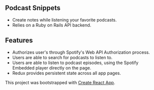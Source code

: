 ## Podcast Snippets 
  * Create notes while listening your favorite podcasts.
  * Relies on a Ruby on Rails API backend.

## Features
  * Authorizes user's through Spotify's Web API Authorization process.
  * Users are able to search for podcasts to listen to.
  * Users are able to listen to podcast episodes, using the Spotify Embedded player directly on the page. 
  * Redux provides persistent state across all app pages.
  
  
This project was bootstrapped with [Create React App](https://github.com/facebook/create-react-app).
